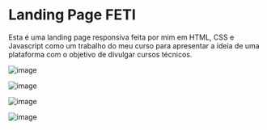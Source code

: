 # Landing Page FETI

Esta é uma landing page responsiva feita por mim em HTML, CSS e Javascript como um trabalho do meu curso para apresentar a ideia de uma plataforma com o objetivo de divulgar cursos técnicos.

![image](https://user-images.githubusercontent.com/104373811/220980025-29160419-8254-4405-9953-a76e516ba69a.png)

![image](https://user-images.githubusercontent.com/104373811/220980114-3cfe319c-de75-4903-9370-f5a0d2129d14.png)

![image](https://user-images.githubusercontent.com/104373811/220980192-e5bb6b8f-d6f3-4595-9065-f2fab1ed0cff.png)

![image](https://user-images.githubusercontent.com/104373811/220980251-3d36dbe0-3af3-4590-b27e-fb3fb73cae3b.png)
